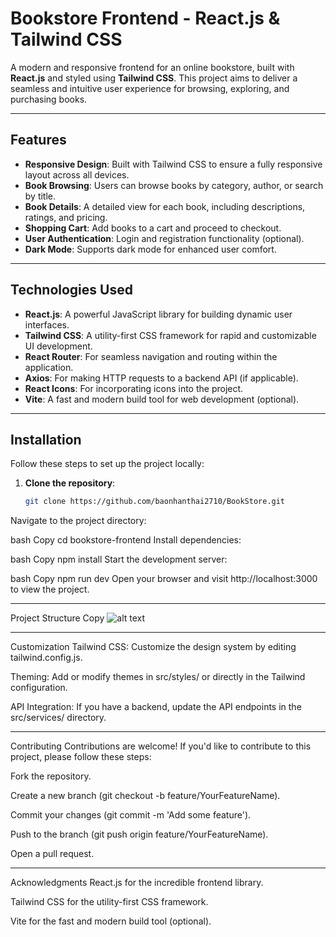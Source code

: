 # Bookstore Frontend - React.js & Tailwind CSS

A modern and responsive frontend for an online bookstore, built with **React.js** and styled using **Tailwind CSS**. This project aims to deliver a seamless and intuitive user experience for browsing, exploring, and purchasing books.

---

## Features

- **Responsive Design**: Built with Tailwind CSS to ensure a fully responsive layout across all devices.
- **Book Browsing**: Users can browse books by category, author, or search by title.
- **Book Details**: A detailed view for each book, including descriptions, ratings, and pricing.
- **Shopping Cart**: Add books to a cart and proceed to checkout.
- **User Authentication**: Login and registration functionality (optional).
- **Dark Mode**: Supports dark mode for enhanced user comfort.

---

## Technologies Used

- **React.js**: A powerful JavaScript library for building dynamic user interfaces.
- **Tailwind CSS**: A utility-first CSS framework for rapid and customizable UI development.
- **React Router**: For seamless navigation and routing within the application.
- **Axios**: For making HTTP requests to a backend API (if applicable).
- **React Icons**: For incorporating icons into the project.
- **Vite**: A fast and modern build tool for web development (optional).

---

## Installation

Follow these steps to set up the project locally:

1. **Clone the repository**:
   ```bash
   git clone https://github.com/baonhanthai2710/BookStore.git
Navigate to the project directory:

bash
Copy
cd bookstore-frontend
Install dependencies:

bash
Copy
npm install
Start the development server:

bash
Copy
npm run dev
Open your browser and visit http://localhost:3000 to view the project.

---

Project Structure
Copy
![alt text](ProjectStructure.png)

---

Customization
Tailwind CSS: Customize the design system by editing tailwind.config.js.

Theming: Add or modify themes in src/styles/ or directly in the Tailwind configuration.

API Integration: If you have a backend, update the API endpoints in the src/services/ directory.

---

Contributing
Contributions are welcome! If you'd like to contribute to this project, please follow these steps:

Fork the repository.

Create a new branch (git checkout -b feature/YourFeatureName).

Commit your changes (git commit -m 'Add some feature').

Push to the branch (git push origin feature/YourFeatureName).

Open a pull request.

---

Acknowledgments
React.js for the incredible frontend library.

Tailwind CSS for the utility-first CSS framework.

Vite for the fast and modern build tool (optional).